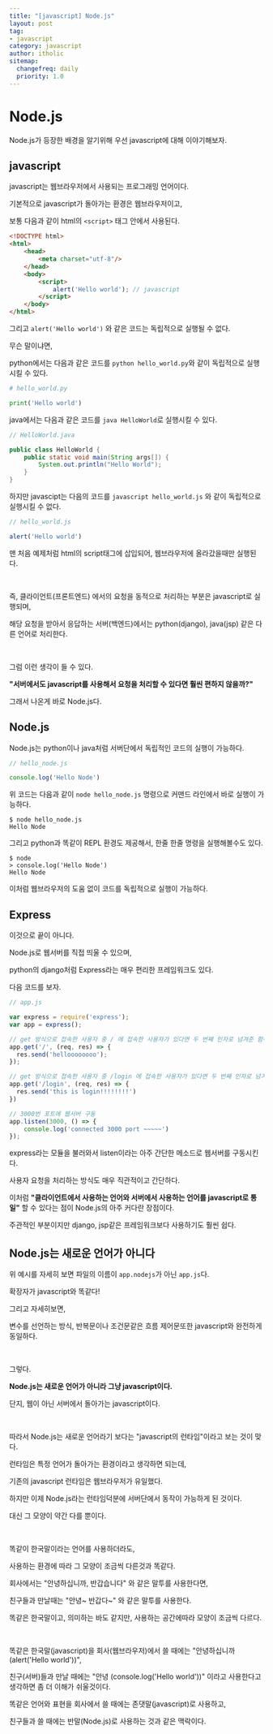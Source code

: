 ```yaml
---
title: "[javascript] Node.js"
layout: post
tag:
- javascript
category: javascript
author: itholic
sitemap:
  changefreq: daily
  priority: 1.0
---
```


# Node.js

Node.js가 등장한 배경을 알기위해 우선 javascript에 대해 이야기해보자.

## javascript

javascript는 웹브라우저에서 사용되는 프로그래밍 언어이다.

기본적으로 javascript가 돌아가는 환경은 웹브라우저이고,

보통 다음과 같이 html의 `<script>` 태그 안에서 사용된다.

```html
<!DOCTYPE html>
<html>
    <head>
        <meta charset="utf-8"/>
    </head>
    <body>
        <script>
            alert('Hello world'); // javascript
        </script>
    </body>
</html>
```

그리고 `alert('Hello world')` 와 같은 코드는 독립적으로 실행될 수 없다.

무슨 말이냐면,

python에서는 다음과 같은 코드를 `python hello_world.py`와 같이 독립적으로 실행시킬 수 있다.

```python
# hello_world.py

print('Hello world')
```

java에서는 다음과 같은 코드를 `java HelloWorld`로 실행시킬 수 있다.

```java
// HelloWorld.java

public class HelloWorld {
    public static void main(String args[]) {
        System.out.println("Hello World");
    }
}
```

하지만 javascipt는 다음의 코드를 `javascript hello_world.js` 와 같이 독립적으로 실행시킬 수 없다.

```js
// hello_world.js

alert('Hello world')
```

맨 처음 예제처럼 html의 script태그에 삽입되어, 웹브라우저에 올라갔을때만 실행된다.

<br/>

즉, 클라이언트(프론트엔드) 에서의 요청을 동적으로 처리하는 부분은 javascript로 실행되며,

해당 요청을 받아서 응답하는 서버(백엔드)에서는 python(django), java(jsp) 같은 다른 언어로 처리한다.

<br/>

그럼 이런 생각이 들 수 있다.

**"서버에서도 javascript를 사용해서 요청을 처리할 수 있다면 훨씬 편하지 않을까?"**

그래서 나온게 바로 Node.js다.

## Node.js

Node.js는 python이나 java처럼 서버단에서 독립적인 코드의 실행이 가능하다.

```js
// hello_node.js

console.log('Hello Node')
```

위 코드는 다음과 같이 `node hello_node.js` 명령으로 커맨드 라인에서 바로 실행이 가능하다.

```
$ node hello_node.js
Hello Node
```

그리고 python과 똑같이 REPL 환경도 제공해서, 한줄 한줄 명령을 실행해볼수도 있다.

```
$ node
> console.log('Hello Node')
Hello Node
```

이처럼 웹브라우저의 도움 없이 코드를 독립적으로 실행이 가능하다.

## Express

이것으로 끝이 아니다.

Node.js로 웹서버를 직접 띄울 수 있으며,

python의 django처럼 Express라는 매우 편리한 프레임워크도 있다.

다음 코드를 보자.


```js
// app.js

var express = require('express');
var app = express();

// get 방식으로 접속한 사용자 중 / 에 접속한 사용자가 있다면 두 번째 인자로 넘겨준 함수가 실행
app.get('/', (req, res) => {
  res.send('helloooooooo');
});

// get 방식으로 접속한 사용자 중 /login 에 접속한 사용자가 있다면 두 번째 인자로 넘겨준 함수가 실행
app.get('/login', (req, res) => {
  res.send('this is login!!!!!!!!')
})

// 3000번 포트에 웹서버 구동
app.listen(3000, () => {
    console.log('connected 3000 port ~~~~~')
});
```

express라는 모듈을 불러와서 listen이라는 아주 간단한 메소드로 웹서버를 구동시킨다.

사용자 요청을 처리하는 방식도 매우 직관적이고 간단하다.

이처럼 **"클라이언트에서 사용하는 언어와 서버에서 사용하는 언어를 javascript로 통일"** 할 수 있다는 점이 Node.js의 아주 커다란 장점이다.

주관적인 부분이지만 django, jsp같은 프레임워크보다 사용하기도 훨씬 쉽다.

## Node.js는 새로운 언어가 아니다


위 예시를 자세히 보면 파일의 이름이 `app.nodejs`가 아닌 `app.js`다.

확장자가 javascript와 똑같다!

그리고 자세히보면,

변수를 선언하는 방식, 반복문이나 조건문같은 흐름 제어문또한 javascript와 완전하게 동일하다.

<br/>

그렇다.

**Node.js는 새로운 언어가 아니라 그냥 javascript이다.**

단지, 웹이 아닌 서버에서 돌아가는 javascript이다.

<br/>


따라서 Node.js는 새로운 언어라기 보다는 "javascript의 런타임"이라고 보는 것이 맞다.

런타임은 특정 언어가 돌아가는 환경이라고 생각하면 되는데,

기존의 javascript 런타임은 웹브라우저가 유일했다.

하지만 이제 Node.js라는 런타임덕분에 서버단에서 동작이 가능하게 된 것이다.

대신 그 모양이 약간 다를 뿐이다.

<br/>

똑같이 한국말이라는 언어를 사용하더라도,

사용하는 환경에 따라 그 모양이 조금씩 다른것과 똑같다.

회사에서는 "안녕하십니까, 반갑습니다" 와 같은 말투를 사용한다면,

친구들과 만날때는 "안녕~ 반갑다~" 와 같은 말투를 사용한다.

똑같은 한국말이고, 의미하는 바도 같지만, 사용하는 공간에따라 모양이 조금씩 다르다.

<br/>

똑같은 한국말(javascript)을 회사(웹브라우저)에서 쓸 때에는 "안녕하십니까 (alert('Hello world'))",

친구(서버)들과 만날 때에는 "안녕 (console.log('Hello world'))" 이라고 사용한다고 생각하면 좀 더 이해가 쉬울것이다.

똑같은 언어와 표현을 회사에서 쓸 때에는 존댓말(javascript)로 사용하고,

친구들과 쓸 때에는 반말(Node.js)로 사용하는 것과 같은 맥락이다.
